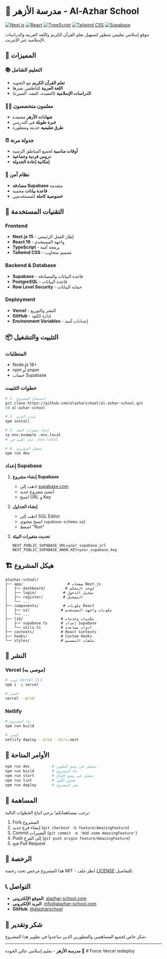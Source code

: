 # 🕌 مدرسة الأزهر - Al-Azhar School

[![Next.js](https://img.shields.io/badge/Next.js-15.3.5-black?style=for-the-badge&logo=next.js)](https://nextjs.org/)
[![React](https://img.shields.io/badge/React-19.1.0-blue?style=for-the-badge&logo=react)](https://reactjs.org/)
[![TypeScript](https://img.shields.io/badge/TypeScript-5.0-blue?style=for-the-badge&logo=typescript)](https://www.typescriptlang.org/)
[![Tailwind CSS](https://img.shields.io/badge/Tailwind_CSS-3.4.17-38B2AC?style=for-the-badge&logo=tailwind-css)](https://tailwindcss.com/)
[![Supabase](https://img.shields.io/badge/Supabase-2.52.0-green?style=for-the-badge&logo=supabase)](https://supabase.com/)

موقع إسلامي تعليمي متطور لتسهيل تعلم القرآن الكريم واللغة العربية والدراسات الإسلامية عبر الإنترنت.

## 🌟 المميزات

### 📚 التعليم الشامل
- **تعلم القرآن الكريم** مع التجويد
- **اللغة العربية** للناطقين بغيرها
- **الدراسات الإسلامية** (العقيدة، الفقه، السيرة)

### 👨‍🏫 معلمون متخصصون
- **شهادات الأزهر** معتمدة
- **خبرة طويلة** في التدريس
- **طرق تعليمية** حديثة ومتطورة

### ⏰ جدولة مرنة
- **أوقات مناسبة** لجميع المناطق الزمنية
- **دروس فردية وجماعية**
- **إمكانية إعادة الجدولة**

### 🔐 نظام آمن
- **مصادقة Supabase** متقدمة
- **قاعدة بيانات** محمية
- **خصوصية كاملة** للمستخدمين

## 🚀 التقنيات المستخدمة

### Frontend
- **Next.js 15** - إطار العمل الرئيسي
- **React 19** - واجهة المستخدم
- **TypeScript** - برمجة آمنة
- **Tailwind CSS** - تصميم متجاوب

### Backend & Database
- **Supabase** - قاعدة البيانات والمصادقة
- **PostgreSQL** - قاعدة البيانات
- **Row Level Security** - حماية البيانات

### Deployment
- **Vercel** - النشر والتوزيع
- **GitHub** - إدارة الكود
- **Environment Variables** - إعدادات آمنة

## 📦 التثبيت والتشغيل

### المتطلبات
- Node.js 18+
- npm أو pnpm
- حساب Supabase

### خطوات التثبيت

```bash
# 1. استنساخ المشروع
git clone https://github.com/alazharschool/al-azhar-school.git
cd al-azhar-school

# 2. تثبيت الحزم
npm install

# 3. إعداد متغيرات البيئة
cp env.example .env.local
# عدل القيم في .env.local

# 4. تشغيل المشروع
npm run dev
```

### إعداد Supabase

1. **إنشاء مشروع Supabase**
   - اذهب إلى [supabase.com](https://supabase.com)
   - أنشئ مشروع جديد
   - انسخ URL و Key

2. **إنشاء الجداول**
   - اذهب إلى SQL Editor
   - انسخ محتوى `supabase-schema.sql`
   - اضغط "Run"

3. **تحديث متغيرات البيئة**
   ```env
   NEXT_PUBLIC_SUPABASE_URL=your_supabase_url
   NEXT_PUBLIC_SUPABASE_ANON_KEY=your_supabase_key
   ```

## 🏗️ هيكل المشروع

```
alazhar-school/
├── app/                    # صفحات Next.js
│   ├── dashboard/         # لوحة التحكم
│   ├── login/            # تسجيل الدخول
│   ├── register/         # التسجيل
│   └── ...
├── components/           # مكونات React
│   ├── ui/              # مكونات واجهة المستخدم
│   └── ...
├── lib/                 # مكتبات وخدمات
│   ├── supabase.ts      # إعداد Supabase
│   └── utils.ts         # أدوات مساعدة
├── contexts/            # React Contexts
├── hooks/               # Custom Hooks
└── styles/              # ملفات التصميم
```

## 🚀 النشر

### Vercel (موصى به)
```bash
# تثبيت Vercel CLI
npm i -g vercel

# النشر
vercel --prod
```

### Netlify
```bash
# بناء المشروع
npm run build

# النشر
netlify deploy --prod --dir=.next
```

## 📝 الأوامر المتاحة

```bash
npm run dev          # تشغيل في وضع التطوير
npm run build        # بناء المشروع
npm run start        # تشغيل في وضع الإنتاج
npm run lint         # فحص الكود
npm run deploy       # نشر المشروع
```

## 🤝 المساهمة

نرحب بمساهماتكم! يرجى اتباع الخطوات التالية:

1. Fork المشروع
2. إنشاء فرع جديد (`git checkout -b feature/AmazingFeature`)
3. Commit التغييرات (`git commit -m 'Add some AmazingFeature'`)
4. Push إلى الفرع (`git push origin feature/AmazingFeature`)
5. فتح Pull Request

## 📄 الرخصة

هذا المشروع مرخص تحت رخصة MIT - انظر ملف [LICENSE](LICENSE) للتفاصيل.

## 📞 التواصل

- **الموقع الإلكتروني**: [alazhar-school.com](https://alazhar-school.com)
- **البريد الإلكتروني**: info@alazhar-school.com
- **GitHub**: [@alazharschool](https://github.com/alazharschool)

## 🙏 شكر وتقدير

شكر خاص لجميع المساهمين والمطورين الذين ساعدوا في تطوير هذا المشروع.

---

**مدرسة الأزهر** - تعليم إسلامي عالي الجودة 🌟 #   F o r c e   V e r c e l   r e d e p l o y  
 